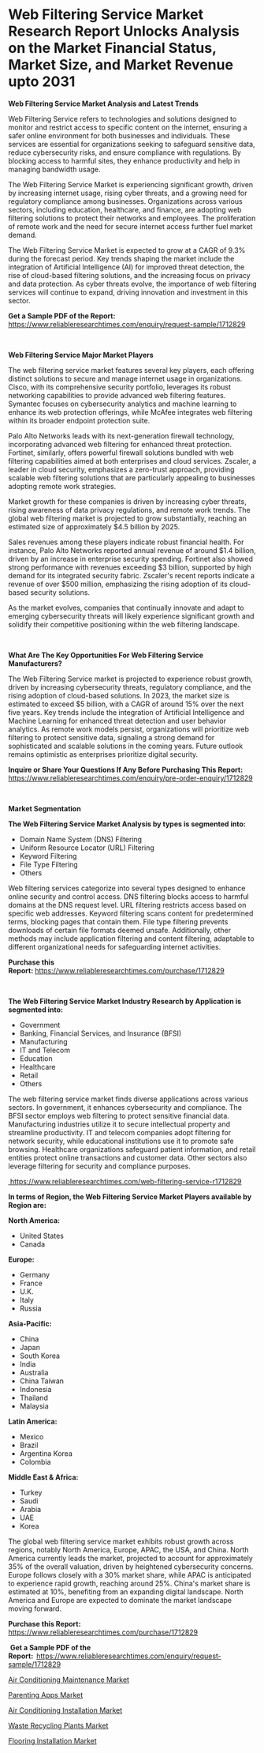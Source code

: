 <p><h1>Web Filtering Service Market Research Report Unlocks Analysis on the Market Financial Status, Market Size, and Market Revenue upto 2031</h1></p><p><strong>Web Filtering Service Market Analysis and Latest Trends</strong></p>
<p><p>Web Filtering Service refers to technologies and solutions designed to monitor and restrict access to specific content on the internet, ensuring a safer online environment for both businesses and individuals. These services are essential for organizations seeking to safeguard sensitive data, reduce cybersecurity risks, and ensure compliance with regulations. By blocking access to harmful sites, they enhance productivity and help in managing bandwidth usage.</p><p>The Web Filtering Service Market is experiencing significant growth, driven by increasing internet usage, rising cyber threats, and a growing need for regulatory compliance among businesses. Organizations across various sectors, including education, healthcare, and finance, are adopting web filtering solutions to protect their networks and employees. The proliferation of remote work and the need for secure internet access further fuel market demand.</p><p>The Web Filtering Service Market is expected to grow at a CAGR of 9.3% during the forecast period. Key trends shaping the market include the integration of Artificial Intelligence (AI) for improved threat detection, the rise of cloud-based filtering solutions, and the increasing focus on privacy and data protection. As cyber threats evolve, the importance of web filtering services will continue to expand, driving innovation and investment in this sector.</p></p>
<p><strong>Get a Sample PDF of the Report:&nbsp;</strong> <a href="https://www.reliableresearchtimes.com/enquiry/request-sample/1712829?utm_campaign=1598&utm_medium=2&utm_source=Github&utm_content=ia&utm_term=22102024&utm_id=web-filtering-service">https://www.reliableresearchtimes.com/enquiry/request-sample/1712829</a></p>
<p>&nbsp;</p>
<p><strong>Web Filtering Service Major Market Players</strong></p>
<p><p>The web filtering service market features several key players, each offering distinct solutions to secure and manage internet usage in organizations. Cisco, with its comprehensive security portfolio, leverages its robust networking capabilities to provide advanced web filtering features. Symantec focuses on cybersecurity analytics and machine learning to enhance its web protection offerings, while McAfee integrates web filtering within its broader endpoint protection suite.</p><p>Palo Alto Networks leads with its next-generation firewall technology, incorporating advanced web filtering for enhanced threat protection. Fortinet, similarly, offers powerful firewall solutions bundled with web filtering capabilities aimed at both enterprises and cloud services. Zscaler, a leader in cloud security, emphasizes a zero-trust approach, providing scalable web filtering solutions that are particularly appealing to businesses adopting remote work strategies.</p><p>Market growth for these companies is driven by increasing cyber threats, rising awareness of data privacy regulations, and remote work trends. The global web filtering market is projected to grow substantially, reaching an estimated size of approximately $4.5 billion by 2025.</p><p>Sales revenues among these players indicate robust financial health. For instance, Palo Alto Networks reported annual revenue of around $1.4 billion, driven by an increase in enterprise security spending. Fortinet also showed strong performance with revenues exceeding $3 billion, supported by high demand for its integrated security fabric. Zscaler's recent reports indicate a revenue of over $500 million, emphasizing the rising adoption of its cloud-based security solutions.</p><p>As the market evolves, companies that continually innovate and adapt to emerging cybersecurity threats will likely experience significant growth and solidify their competitive positioning within the web filtering landscape.</p></p>
<p>&nbsp;</p>
<p><strong>What Are The Key Opportunities For Web Filtering Service Manufacturers?</strong></p>
<p><p>The Web Filtering Service market is projected to experience robust growth, driven by increasing cybersecurity threats, regulatory compliance, and the rising adoption of cloud-based solutions. In 2023, the market size is estimated to exceed $5 billion, with a CAGR of around 15% over the next five years. Key trends include the integration of Artificial Intelligence and Machine Learning for enhanced threat detection and user behavior analytics. As remote work models persist, organizations will prioritize web filtering to protect sensitive data, signaling a strong demand for sophisticated and scalable solutions in the coming years. Future outlook remains optimistic as enterprises prioritize digital security.</p></p>
<p><strong>Inquire or Share Your Questions If Any Before Purchasing This Report:</strong> <a href="https://www.reliableresearchtimes.com/enquiry/pre-order-enquiry/1712829?utm_campaign=1598&utm_medium=2&utm_source=Github&utm_content=ia&utm_term=22102024&utm_id=web-filtering-service">https://www.reliableresearchtimes.com/enquiry/pre-order-enquiry/1712829</a></p>
<p>&nbsp;</p>
<p><strong>Market Segmentation</strong></p>
<p><strong>The Web Filtering Service Market Analysis by types is segmented into:</strong></p>
<p><ul><li>Domain Name System (DNS) Filtering</li><li>Uniform Resource Locator (URL) Filtering</li><li>Keyword Filtering</li><li>File Type Filtering</li><li>Others</li></ul></p>
<p><p>Web filtering services categorize into several types designed to enhance online security and control access. DNS filtering blocks access to harmful domains at the DNS request level. URL filtering restricts access based on specific web addresses. Keyword filtering scans content for predetermined terms, blocking pages that contain them. File type filtering prevents downloads of certain file formats deemed unsafe. Additionally, other methods may include application filtering and content filtering, adaptable to different organizational needs for safeguarding internet activities.</p></p>
<p><strong>Purchase this Report:&nbsp;</strong><a href="https://www.reliableresearchtimes.com/purchase/1712829?utm_campaign=1598&utm_medium=2&utm_source=Github&utm_content=ia&utm_term=22102024&utm_id=web-filtering-service">https://www.reliableresearchtimes.com/purchase/1712829</a></p>
<p>&nbsp;</p>
<p><strong>The Web Filtering Service Market Industry Research by Application is segmented into:</strong></p>
<p><ul><li>Government</li><li>Banking, Financial Services, and Insurance (BFSI)</li><li>Manufacturing</li><li>IT and Telecom</li><li>Education</li><li>Healthcare</li><li>Retail</li><li>Others</li></ul></p>
<p><p>The web filtering service market finds diverse applications across various sectors. In government, it enhances cybersecurity and compliance. The BFSI sector employs web filtering to protect sensitive financial data. Manufacturing industries utilize it to secure intellectual property and streamline productivity. IT and telecom companies adopt filtering for network security, while educational institutions use it to promote safe browsing. Healthcare organizations safeguard patient information, and retail entities protect online transactions and customer data. Other sectors also leverage filtering for security and compliance purposes.</p></p>
<p><a href="https://www.reliableresearchtimes.com/web-filtering-service-r1712829?utm_campaign=1598&utm_medium=2&utm_source=Github&utm_content=ia&utm_term=22102024&utm_id=web-filtering-service">&nbsp;https://www.reliableresearchtimes.com/web-filtering-service-r1712829</a></p>
<p><strong>In terms of Region, the Web Filtering Service Market Players available by Region are:</strong></p>
<p>
    <p> <strong> North America: </strong>
        <ul>
            <li>United States</li>
            <li>Canada</li>
        </ul>
        </p> 
    <p> <strong> Europe: </strong>
        <ul>
            <li>Germany</li>
            <li>France</li>
            <li>U.K.</li>
            <li>Italy</li>
            <li>Russia</li>
        </ul>
        </p> 
    <p> <strong> Asia-Pacific: </strong>
        <ul>
            <li>China</li>
            <li>Japan</li>
            <li>South Korea</li>
            <li>India</li>
            <li>Australia</li>
            <li>China Taiwan</li>
            <li>Indonesia</li>
            <li>Thailand</li>
            <li>Malaysia</li>
        </ul>
        </p> 
    <p> <strong> Latin America: </strong>
        <ul>
            <li>Mexico</li>
            <li>Brazil</li>
            <li>Argentina Korea</li>
            <li>Colombia</li>
        </ul>
        </p> 
    <p> <strong> Middle East & Africa: </strong>
        <ul>
            <li>Turkey</li>
            <li>Saudi</li>
            <li>Arabia</li>
            <li>UAE</li>
            <li>Korea</li>
        </ul>
    </p>
    </p>
<p><p>The global web filtering service market exhibits robust growth across regions, notably North America, Europe, APAC, the USA, and China. North America currently leads the market, projected to account for approximately 35% of the overall valuation, driven by heightened cybersecurity concerns. Europe follows closely with a 30% market share, while APAC is anticipated to experience rapid growth, reaching around 25%. China's market share is estimated at 10%, benefiting from an expanding digital landscape. North America and Europe are expected to dominate the market landscape moving forward.</p></p>
<p><strong>Purchase this Report: </strong><a href="https://www.reliableresearchtimes.com/purchase/1712829?utm_campaign=1598&utm_medium=2&utm_source=Github&utm_content=ia&utm_term=22102024&utm_id=web-filtering-service">https://www.reliableresearchtimes.com/purchase/1712829</a></p>
<p>&nbsp;<strong>Get a Sample PDF of the Report:&nbsp;&nbsp;</strong><a href="https://www.reliableresearchtimes.com/enquiry/request-sample/1712829?utm_campaign=1598&utm_medium=2&utm_source=Github&utm_content=ia&utm_term=22102024&utm_id=web-filtering-service">https://www.reliableresearchtimes.com/enquiry/request-sample/1712829</a></p>
<p><strong></strong></p>
<p><p><a href="https://www.linkedin.com/pulse/evolution-air-conditioning-maintenance-market-key-shifts-from-hqwgf?utm_campaign=1598&utm_medium=2&utm_source=Github&utm_content=ia&utm_term=22102024&utm_id=web-filtering-service">Air Conditioning Maintenance Market</a></p><p><a href="https://www.linkedin.com/pulse/global-parenting-apps-market-forecast-2024-2031-trends-impact-mhajf?utm_campaign=1598&utm_medium=2&utm_source=Github&utm_content=ia&utm_term=22102024&utm_id=web-filtering-service">Parenting Apps Market</a></p><p><a href="https://www.linkedin.com/pulse/analyzing-air-conditioning-installation-market-dynamics-growth-rcv4f?utm_campaign=1598&utm_medium=2&utm_source=Github&utm_content=ia&utm_term=22102024&utm_id=web-filtering-service">Air Conditioning Installation Market</a></p><p><a href="https://www.linkedin.com/pulse/waste-recycling-plants-market-emerging-trends-future-prospects-xnxsf?utm_campaign=1598&utm_medium=2&utm_source=Github&utm_content=ia&utm_term=22102024&utm_id=web-filtering-service">Waste Recycling Plants Market</a></p><p><a href="https://www.linkedin.com/pulse/flooring-installation-market-growth-segmentation-regional-hc2af?utm_campaign=1598&utm_medium=2&utm_source=Github&utm_content=ia&utm_term=22102024&utm_id=web-filtering-service">Flooring Installation Market</a></p></p>